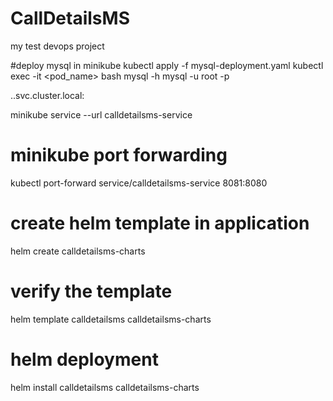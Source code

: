 # CallDetailsMS
my test devops project

#deploy mysql in minikube
kubectl apply -f mysql-deployment.yaml
kubectl exec -it <pod_name> bash
mysql -h mysql -u root -p 

<service-name>.<namespace>.svc.cluster.local:<service-port>

minikube service --url calldetailsms-service
# minikube port forwarding
kubectl port-forward service/calldetailsms-service 8081:8080
# create helm template in application
helm create <foldername>calldetailsms-charts
# verify the template
helm template <releasename>calldetailsms <foldername>calldetailsms-charts
# helm deployment
helm install <releasename>calldetailsms <foldername>calldetailsms-charts